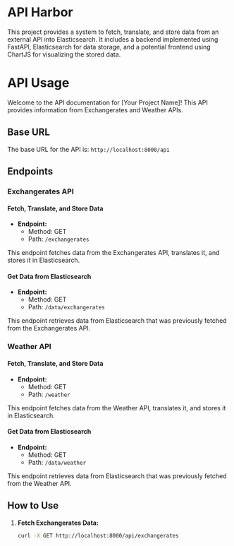 # API Harbor

This project provides a system to fetch, translate, and store data from an external API into Elasticsearch. It includes a backend implemented using FastAPI, Elasticsearch for data storage, and a potential frontend using ChartJS for visualizing the stored data.

# API Usage

Welcome to the API documentation for [Your Project Name]! This API provides information from Exchangerates and Weather APIs.

## Base URL

The base URL for the API is: `http://localhost:8000/api`

## Endpoints

### Exchangerates API

#### Fetch, Translate, and Store Data

- **Endpoint:**
  - Method: GET
  - Path: `/exchangerates`

This endpoint fetches data from the Exchangerates API, translates it, and stores it in Elasticsearch.

#### Get Data from Elasticsearch

- **Endpoint:**
  - Method: GET
  - Path: `/data/exchangerates`

This endpoint retrieves data from Elasticsearch that was previously fetched from the Exchangerates API.

### Weather API

#### Fetch, Translate, and Store Data

- **Endpoint:**
  - Method: GET
  - Path: `/weather`

This endpoint fetches data from the Weather API, translates it, and stores it in Elasticsearch.

#### Get Data from Elasticsearch

- **Endpoint:**
  - Method: GET
  - Path: `/data/weather`

This endpoint retrieves data from Elasticsearch that was previously fetched from the Weather API.

## How to Use

1. **Fetch Exchangerates Data:**

   ```bash
   curl -X GET http://localhost:8000/api/exchangerates

